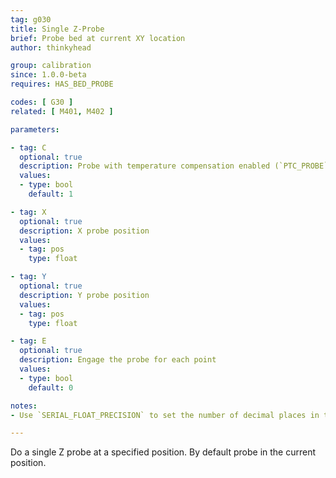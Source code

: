 ```yaml
---
tag: g030
title: Single Z-Probe
brief: Probe bed at current XY location
author: thinkyhead

group: calibration
since: 1.0.0-beta
requires: HAS_BED_PROBE

codes: [ G30 ]
related: [ M401, M402 ]

parameters:

- tag: C
  optional: true
  description: Probe with temperature compensation enabled (`PTC_PROBE`, `PTC_BED`, `PTC_HOTEND`)
  values:
  - type: bool
    default: 1

- tag: X
  optional: true
  description: X probe position
  values:
  - tag: pos
    type: float

- tag: Y
  optional: true
  description: Y probe position
  values:
  - tag: pos
    type: float

- tag: E
  optional: true
  description: Engage the probe for each point
  values:
  - type: bool
    default: 0

notes:
- Use `SERIAL_FLOAT_PRECISION` to set the number of decimal places in the output.

---
```


Do a single Z probe at a specified position. By default probe in the current position.
